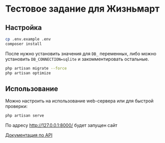 # Тестовое задание для Жизньмарт

## Настройка

```bash
cp .env.example .env
composer install
```

После нужно установить значения для `DB_` переменных, либо можно установить
`DB_CONNECTION=sqlite` и закомментировать остальные.

```bash
php artisan migrate --force
php artisan optimize
```

## Использование

Можно настроить на использование web-сервера или для быстрой проверки:

```bash
php artisan serve
```

По адресу http://127.0.0.1:8000/ будет запущен сайт

[Документация по API](/openapi.json)
